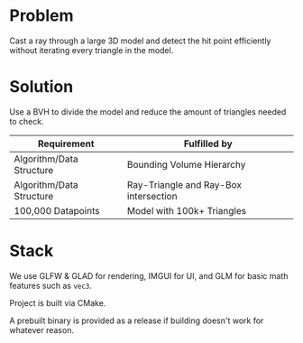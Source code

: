 # Problem

Cast a ray through a large 3D model and detect the hit point efficiently without iterating every triangle in the model.

# Solution

Use a BVH to divide the model and reduce the amount of triangles needed to check.

| Requirement              | Fulfilled by                          |
| ------------------------ | ------------------------------------- |
| Algorithm/Data Structure | Bounding Volume Hierarchy             |
| Algorithm/Data Structure | Ray-Triangle and Ray-Box intersection |
| 100,000 Datapoints       | Model with 100k+ Triangles            |
# Stack
We use GLFW & GLAD for rendering, IMGUI for UI, and GLM for basic math features such as `vec3`.

Project is built via CMake.

A prebuilt binary is provided as a release if building doesn't work for whatever reason.
